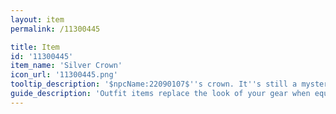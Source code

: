 ```yaml
---
layout: item
permalink: /11300445

title: Item
id: '11300445'
item_name: 'Silver Crown'
icon_url: '11300445.png'
tooltip_description: '$npcName:22090107$''s crown. It''s still a mystery what kingdom he rules.'
guide_description: 'Outfit items replace the look of your gear when equipped.'
---
```

